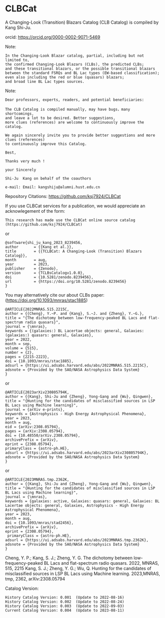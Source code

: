 # CLBCat
A Changing-Look (Transition) Blazars Catalog (CLB Catalog) is compiled by Kang Shi-Ju.

orcid: 
    https://orcid.org/0000-0002-9071-5469

Note:


    In the Changing-Look Blazar catalog, partial, including but not limited to, 
    the confirmed Changing-Look Blazars (CLBs), the predicted CLBs; 
    and these transitional blazars, or the possible transitional blazars 
    between the standard FSRQs and BL Lac types (EW-based classification);
    even also including the red or blue (quasars) blazars;
    and broad line BL Lac types sources.
    


Note: 

    Dear professors, experts, readers, and potential beneficiaries:
    
    The CLB Catalog is compiled manually, may have bugs，many shortcomings, 
    and leave a lot to be desired. Better suggestions, 
    more clues (references) are welcome to continuously improve the catalog.

    We again sincerely invite you to provide better suggestions and more clues (references) 
    to continuously improve this Catalog.

    Best,
    
    Thanks very much !
    
    your Sincerely

    Shi-Ju  Kang on behalf of the coauthors

    e-mail: Email: kangshiju@alumni.hust.edu.cn







Repository Citations: https://github.com/ksj7924/CLBCat

If you use CLBCat services for a publication, we would appreciate an acknowlegement of the form:

    This research has made use the CLBCat online source catalog (https://github.com/ksj7924/CLBCat) 

or
    
    @software{shi_ju_kang_2023_8239456,
    author       = {{Kang et al.}},
    title        = {{TCLBCat: A Changing-Look (Transition) Blazars Catalog}},
    month        = aug,
    year         = 2023,
    publisher    = {Zenodo},
    version      = {TCLBsCatalogv1.0.0},
    doi          = {10.5281/zenodo.8239456},
    url          = {https://doi.org/10.5281/zenodo.8239456}
    }


You may alternatively cite our about CLBs paper: (https://doi.org/10.1093/mnras/stac1885)

    @ARTICLE{2022MNRAS.515.2215C,
    author = {{Cheng}, Y.~P. and {Kang}, S.~J. and {Zheng}, Y.~G.},
    title = "{The dichotomy between low-frequency-peaked BL Lacs and flat-spectrum radio quasars}",
    journal = {\mnras},
    keywords = {(galaxies:) BL Lacertae objects: general, Galaxies: (galaxies:) quasars: general, Galaxies},
    year = 2022,
    month = sep,
    volume = {515},
    number = {2},
    pages = {2215-2223},
    doi = {10.1093/mnras/stac1885},
    adsurl = {https://ui.adsabs.harvard.edu/abs/2022MNRAS.515.2215C},
    adsnote = {Provided by the SAO/NASA Astrophysics Data System}
    }


or 


    @ARTICLE{2023arXiv230805794K,
    author = {{Kang}, Shi-Ju and {Zheng}, Yong-Gang and {Wu}, Qingwen},
    title = "{Hunting for the candidates of misclassified sources in LSP BL Lacs using Machine learning}",
    journal = {arXiv e-prints},
    keywords = {Astrophysics - High Energy Astrophysical Phenomena},
    year = 2023,
    month = aug,
    eid = {arXiv:2308.05794},
    pages = {arXiv:2308.05794},
    doi = {10.48550/arXiv.2308.05794},
    archivePrefix = {arXiv},
    eprint = {2308.05794},
    primaryClass = {astro-ph.HE},
    adsurl = {https://ui.adsabs.harvard.edu/abs/2023arXiv230805794K},
    adsnote = {Provided by the SAO/NASA Astrophysics Data System}
    }


or 


    @ARTICLE{2023MNRAS.tmp.2362K,
    author = {{Kang}, Shi-Ju and {Zheng}, Yong-Gang and {Wu}, Qingwen},
    title = "{Hunting for the candidates of misclassified sources in LSP BL Lacs using Machine learning}",
    journal = {\mnras},
    keywords = {galaxies: active, Galaxies: quasars: general, Galaxies: BL Lacertae objects: general, Galaxies, Astrophysics - High Energy Astrophysical Phenomena},
    year = 2023,
    month = aug,
    doi = {10.1093/mnras/stad2456},
    archivePrefix = {arXiv},
    eprint = {2308.05794},
     primaryClass = {astro-ph.HE},
    adsurl = {https://ui.adsabs.harvard.edu/abs/2023MNRAS.tmp.2362K},
    adsnote = {Provided by the SAO/NASA Astrophysics Data System}
    }






Cheng, Y. P.; Kang, S. J.; Zheng, Y. G. The dichotomy between low-frequency-peaked BL Lacs and flat-spectrum radio quasars. 2022, MNRAS, 515, 2215
Kang, S. J.; Zheng, Y. G.; Wu, Q. Hunting for the candidates of misclassified sources in LSP BL Lacs using Machine learning. 2023,MNRAS, tmp, 2362, arXiv:2308.05794




Catalog Version:

    History Catalog Version: 0.001  (Update to 2022-08-16)
    History Catalog Version: 0.002  (Update to 2022-08-24)
    History Catalog Version: 0.003  (Update to 2022-09-03)
    Current Catalog Version: 0.004  (Update to 2023-08-11)
